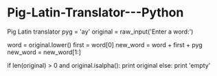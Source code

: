 # Pig-Latin-Translator---Python
Pig Latin translator 
pyg = 'ay'
original = raw_input('Enter a word:')

word = original.lower()
first = word[0]
new_word = word + first + pyg 
new_word = new_word[1:]


if len(original) > 0 and original.isalpha():
    print original
else:
    print 'empty'
